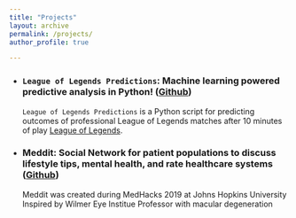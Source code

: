 ```yaml
---
title: "Projects"
layout: archive
permalink: /projects/
author_profile: true

---
```


* ### `League of Legends Predictions`: Machine learning powered predictive analysis in Python! ([Github](https://github.com/Drblessing/LoLPredictions))

    `League of Legends Predictions` is a Python script for predicting outcomes of professional League of Legends matches after 10 minutes of play [League of Legends](https://www.nytimes.com/interactive/2020/02/18/magazine/esports-business.html).

* ### Meddit: Social Network for patient populations to discuss lifestyle tips, mental health, and rate healthcare systems  ([Github](https://github.com/Drblessing/medditV0))

   Meddit was created during MedHacks 2019 at Johns Hopkins University
   Inspired by Wilmer Eye Institue Professor with macular degeneration
